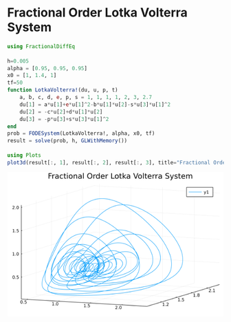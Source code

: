 # Fractional Order Lotka Volterra System

```julia
using FractionalDiffEq

h=0.005
alpha = [0.95, 0.95, 0.95]
x0 = [1, 1.4, 1]
tf=50
function LotkaVolterra!(du, u, p, t)
    a, b, c, d, e, p, s = 1, 1, 1, 1, 2, 3, 2.7
    du[1] = a*u[1]+e*u[1]^2-b*u[1]*u[2]-s*u[3]*u[1]^2
    du[2] = -c*u[2]+d*u[1]*u[2]
    du[3] = -p*u[3]+s*u[3]*u[1]^2
end
prob = FODESystem(LotkaVolterra!, alpha, x0, tf)
result = solve(prob, h, GLWithMemory())

using Plots
plot3d(result[:, 1], result[:, 2], result[:, 3], title="Fractional Order Lotka Volterra System")
```

![LotkaVolterra](./assets/LotkaVolterra.png)